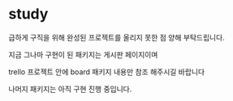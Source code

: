 # study

급하게 구직을 위해 완성된 프로젝트를 올리지 못한 점 양해 부탁드립니다.

지금 그나마 구현이 된 패키지는 게시판 페이지이며

trello 프로젝트 안에 board 패키지 내용만 참조 해주시길 바랍니다

나머지 패키지는 아직 구현 진행 중입니다.

